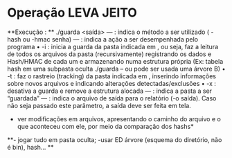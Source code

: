 # Operação LEVA JEITO

**Execução : **
./guarda <metodo> <opcao> <pasta> <saída>
― <metodo> : indica o método a ser utilizado ( -hash ou -hmac senha)
― <opcao>: indica a ação a ser desempenhada pelo programa
• -i : inicia a guarda da pasta indicada em <pasta>, ou seja, faz a leitura de todos os arquivos da pasta (recursivamente)
registrando os dados e Hash/HMAC de cada um e armazenando numa estrutura própria (Ex: tabela hash em uma
subpasta oculta ./guarda – ou pode ser usada uma árvore B)
• -t : faz o rastreio (tracking) da pasta indicada em <pasta>, inserindo informações sobre novos arquivos e indicando
alterações detectadas/exclusões
• -x : desativa a guarda e remove a estrutura alocada
― <pasta> : indica a pasta a ser “guardada”
― <saida> : indica o arquivo de saída para o relatório (-o saída). Caso não seja passado este parâmetro, a
saída deve ser feita em tela.




* ver modificações em arquivos, apresentando o caminho do arquivo e o que aconteceu com ele, por meio da comparação dos hashs*

**- jogar tudo em pasta oculta; -usar ED árvore (esquema do diretório, não é bin), hash... **
